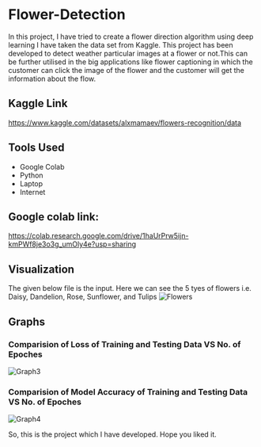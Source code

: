 # Flower-Detection
In this project, I have tried to create a flower direction algorithm using deep learning I have taken the data set from Kaggle. This project has been developed to detect weather particular images at a flower or not.This can be further utilised in the big applications like flower captioning in which the customer can click the image of the flower and the customer will get the information about the flow.
## Kaggle Link
https://www.kaggle.com/datasets/alxmamaev/flowers-recognition/data
## Tools Used
- Google Colab
- Python
- Laptop
- Internet
## Google colab link:
https://colab.research.google.com/drive/1haUrPrw5ijn-kmPWf8je3o3g_umOly4e?usp=sharing
## Visualization
The given below file is the input. Here we can see the 5 tyes of flowers i.e. Daisy, Dandelion, Rose, Sunflower, and Tulips
![Flowers](https://github.com/AbhishekGit23/Flower-Detection/assets/123490715/718ad8e2-03d3-4857-b132-bbc6f4972dc7)

## Graphs
### Comparision of Loss of Training and Testing Data VS No. of Epoches
![Graph3](https://github.com/AbhishekGit23/Flower-Detection/assets/123490715/7149a858-3adc-435c-bd71-734ace372dbc)

### Comparision of Model Accuracy of Training and Testing Data VS No. of Epoches
![Graph4](https://github.com/AbhishekGit23/Flower-Detection/assets/123490715/a8077431-e278-4264-8b88-289c20f4a68f)

So, this is the project which I have developed. Hope you liked it.
